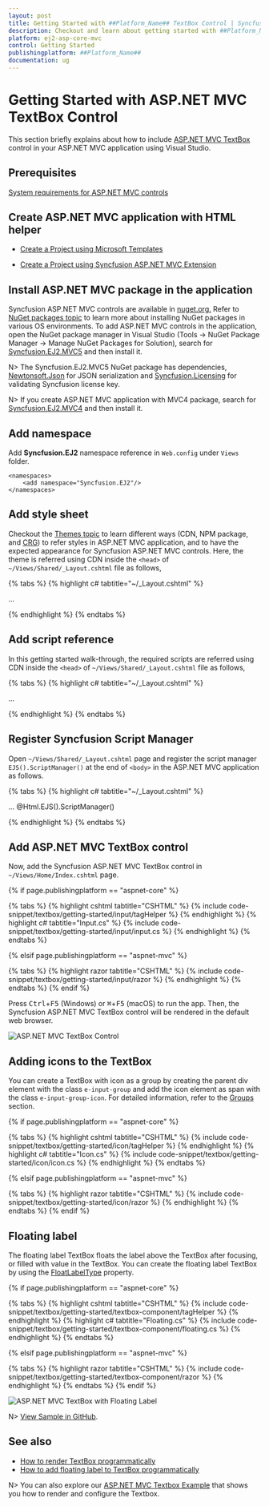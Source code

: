 ```yaml
---
layout: post
title: Getting Started with ##Platform_Name## TextBox Control | Syncfusion
description: Checkout and learn about getting started with ##Platform_Name## TextBox control of Syncfusion Essential JS 2 and more details.
platform: ej2-asp-core-mvc
control: Getting Started
publishingplatform: ##Platform_Name##
documentation: ug
---
```



# Getting Started with ASP.NET MVC TextBox Control

This section briefly explains about how to include [ASP.NET MVC TextBox](https://www.syncfusion.com/aspnet-mvc-ui-controls/textbox) control in your ASP.NET MVC application using Visual Studio.

## Prerequisites

[System requirements for ASP.NET MVC controls](https://ej2.syncfusion.com/aspnetmvc/documentation/system-requirements)

## Create ASP.NET MVC application with HTML helper

* [Create a Project using Microsoft Templates](https://docs.microsoft.com/en-us/aspnet/core/tutorials/first-mvc-app/start-mvc?view=aspnetcore-6.0&tabs=visual-studio)

* [Create a Project using Syncfusion ASP.NET MVC Extension](https://ej2.syncfusion.com/aspnetmvc/documentation/getting-started/project-template)

## Install ASP.NET MVC package in the application

Syncfusion ASP.NET MVC controls are available in [nuget.org.](https://www.nuget.org/packages?q=syncfusion.EJ2) Refer to [NuGet packages topic](https://ej2.syncfusion.com/aspnetmvc/documentation/nuget-packages) to learn more about installing NuGet packages in various OS environments. To add ASP.NET MVC controls in the application, open the NuGet package manager in Visual Studio (Tools → NuGet Package Manager → Manage NuGet Packages for Solution), search for [Syncfusion.EJ2.MVC5](https://www.nuget.org/packages/Syncfusion.EJ2.MVC5) and then install it.

N> The Syncfusion.EJ2.MVC5 NuGet package has dependencies, [Newtonsoft.Json](https://www.nuget.org/packages/Newtonsoft.Json/) for JSON serialization and [Syncfusion.Licensing](https://www.nuget.org/packages/Syncfusion.Licensing/) for validating Syncfusion license key.

N> If you create ASP.NET MVC application with MVC4 package, search for [Syncfusion.EJ2.MVC4](https://www.nuget.org/packages/Syncfusion.EJ2.MVC4) and then install it. 

## Add namespace

Add **Syncfusion.EJ2** namespace reference in `Web.config` under `Views` folder.

```
<namespaces>
    <add namespace="Syncfusion.EJ2"/>
</namespaces>
```

## Add style sheet

Checkout the [Themes topic](https://ej2.syncfusion.com/aspnetmvc/documentation/appearance/theme) to learn different ways (CDN, NPM package, and [CRG](https://ej2.syncfusion.com/aspnetmvc/documentation/common/custom-resource-generator)) to refer styles in ASP.NET MVC application, and to have the expected appearance for Syncfusion ASP.NET MVC controls. Here, the theme is referred using CDN inside the `<head>` of `~/Views/Shared/_Layout.cshtml` file as follows,

{% tabs %}
{% highlight c# tabtitle="~/_Layout.cshtml" %}

<head>
    ...
    <!-- Syncfusion ASP.NET MVC controls styles -->
    <link rel="stylesheet" href="https://cdn.syncfusion.com/ej2/{{ site.ej2version }}/fluent.css" />
</head>

{% endhighlight %}
{% endtabs %}

## Add script reference

In this getting started walk-through, the required scripts are referred using CDN inside the `<head>` of `~/Views/Shared/_Layout.cshtml` file as follows,

{% tabs %}
{% highlight c# tabtitle="~/_Layout.cshtml" %}

<head>
    ...
    <!-- Syncfusion ASP.NET MVC controls scripts -->
    <script src="https://cdn.syncfusion.com/ej2/{{ site.ej2version }}/dist/ej2.min.js"></script>
</head>

{% endhighlight %}
{% endtabs %}

## Register Syncfusion Script Manager

Open `~/Views/Shared/_Layout.cshtml` page and register the script manager `EJS().ScriptManager()` at the end of `<body>` in the ASP.NET MVC application as follows. 

{% tabs %}
{% highlight c# tabtitle="~/_Layout.cshtml" %}

<body>
...
    <!-- Syncfusion ASP.NET MVC Script Manager -->
    @Html.EJS().ScriptManager()
</body>

{% endhighlight %}
{% endtabs %}

## Add ASP.NET MVC TextBox control

Now, add the Syncfusion ASP.NET MVC TextBox control in `~/Views/Home/Index.cshtml` page.

{% if page.publishingplatform == "aspnet-core" %}

{% tabs %}
{% highlight cshtml tabtitle="CSHTML" %}
{% include code-snippet/textbox/getting-started/input/tagHelper %}
{% endhighlight %}
{% highlight c# tabtitle="Input.cs" %}
{% include code-snippet/textbox/getting-started/input/input.cs %}
{% endhighlight %}
{% endtabs %}

{% elsif page.publishingplatform == "aspnet-mvc" %}

{% tabs %}
{% highlight razor tabtitle="CSHTML" %}
{% include code-snippet/textbox/getting-started/input/razor %}
{% endhighlight %}
{% endtabs %}
{% endif %}

Press <kbd>Ctrl</kbd>+<kbd>F5</kbd> (Windows) or <kbd>⌘</kbd>+<kbd>F5</kbd> (macOS) to run the app. Then, the Syncfusion ASP.NET MVC TextBox control will be rendered in the default web browser.

![ASP.NET MVC TextBox Control](images/textbox-control.png)

## Adding icons to the TextBox

You can create a TextBox with icon as a group by creating the parent div element with the class `e-input-group` and add the icon element as span with the class `e-input-group-icon`. For detailed information, refer to the [Groups](./groups/) section.

{% if page.publishingplatform == "aspnet-core" %}

{% tabs %}
{% highlight cshtml tabtitle="CSHTML" %}
{% include code-snippet/textbox/getting-started/icon/tagHelper %}
{% endhighlight %}
{% highlight c# tabtitle="Icon.cs" %}
{% include code-snippet/textbox/getting-started/icon/icon.cs %}
{% endhighlight %}
{% endtabs %}

{% elsif page.publishingplatform == "aspnet-mvc" %}

{% tabs %}
{% highlight razor tabtitle="CSHTML" %}
{% include code-snippet/textbox/getting-started/icon/razor %}
{% endhighlight %}
{% endtabs %}
{% endif %}

## Floating label

The floating label TextBox floats the label above the TextBox after focusing, or filled with value in the TextBox. You can create the floating label TextBox by using the [FloatLabelType](https://help.syncfusion.com/cr/aspnetmvc-js2/Syncfusion.EJ2.Inputs.TextBox.html#Syncfusion_EJ2_Inputs_TextBox_FloatLabelType) property.

{% if page.publishingplatform == "aspnet-core" %}

{% tabs %}
{% highlight cshtml tabtitle="CSHTML" %}
{% include code-snippet/textbox/getting-started/textbox-component/tagHelper %}
{% endhighlight %}
{% highlight c# tabtitle="Floating.cs" %}
{% include code-snippet/textbox/getting-started/textbox-component/floating.cs %}
{% endhighlight %}
{% endtabs %}

{% elsif page.publishingplatform == "aspnet-mvc" %}

{% tabs %}
{% highlight razor tabtitle="CSHTML" %}
{% include code-snippet/textbox/getting-started/textbox-component/razor %}
{% endhighlight %}
{% endtabs %}
{% endif %}

![ASP.NET MVC TextBox with Floating Label](images/textbox-with-floating-label.png)

N> [View Sample in GitHub](https://github.com/SyncfusionExamples/ASP-NET-MVC-Getting-Started-Examples/tree/main/TextBox/ASP.NET%20MVC%20Razor%20Examples).

## See also

* [How to render TextBox programmatically](./how-to/add-textbox-programmatically)
* [How to add floating label to TextBox programmatically](./how-to/add-floating-label-to-textbox-programmatically)

N> You can also explore our [ASP.NET MVC Textbox Example](https://ej2.syncfusion.com/aspnetmvc/TextBoxes/DefaultFunctionalities#/fabric) that shows you how to render and configure the Textbox.